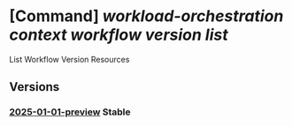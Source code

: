# [Command] _workload-orchestration context workflow version list_

List Workflow Version Resources

## Versions

### [2025-01-01-preview](/Resources/mgmt-plane/L3N1YnNjcmlwdGlvbnMve30vcmVzb3VyY2Vncm91cHMve30vcHJvdmlkZXJzL21pY3Jvc29mdC5lZGdlL2NvbnRleHRzL3t9L3dvcmtmbG93cy97fS92ZXJzaW9ucw==/2025-01-01-preview.xml) **Stable**

<!-- mgmt-plane /subscriptions/{}/resourcegroups/{}/providers/microsoft.edge/contexts/{}/workflows/{}/versions 2025-01-01-preview -->
